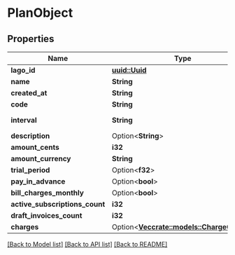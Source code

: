 # PlanObject

## Properties

Name | Type | Description | Notes
------------ | ------------- | ------------- | -------------
**lago_id** | [**uuid::Uuid**](uuid::Uuid.md) |  | 
**name** | **String** |  | 
**created_at** | **String** |  | 
**code** | **String** |  | 
**interval** | **String** | Plan interval | 
**description** | Option<**String**> |  | [optional]
**amount_cents** | **i32** |  | 
**amount_currency** | **String** |  | 
**trial_period** | Option<**f32**> |  | [optional]
**pay_in_advance** | Option<**bool**> |  | [optional]
**bill_charges_monthly** | Option<**bool**> |  | [optional]
**active_subscriptions_count** | **i32** |  | 
**draft_invoices_count** | **i32** |  | 
**charges** | Option<[**Vec<crate::models::ChargeObject>**](ChargeObject.md)> |  | [optional]

[[Back to Model list]](../README.md#documentation-for-models) [[Back to API list]](../README.md#documentation-for-api-endpoints) [[Back to README]](../README.md)


